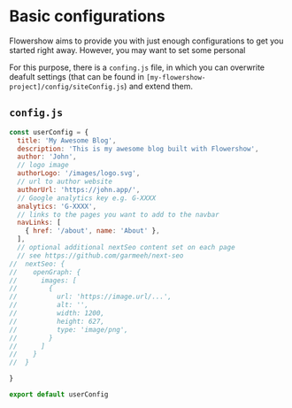 # Basic configurations

Flowershow aims to provide you with just enough configurations to get you started right away. However, you may want to set some personal 

For this purpose, there is a `confing.js` file, in which you can overwrite deafult settings (that can be found in `[my-flowershow-project]/config/siteConfig.js`) and extend them.

## `config.js`

```js
const userConfig = {
  title: 'My Awesome Blog',
  description: 'This is my awesome blog built with Flowershow', 
  author: 'John',
  // logo image
  authorLogo: '/images/logo.svg',
  // url to author website
  authorUrl: 'https://john.app/',
  // Google analytics key e.g. G-XXXX
  analytics: 'G-XXXX',
  // links to the pages you want to add to the navbar
  navLinks: [
    { href: '/about', name: 'About' },
  ],
  // optional additional nextSeo content set on each page
  // see https://github.com/garmeeh/next-seo
//  nextSeo: {
//    openGraph: {
//      images: [
//        {
//          url: 'https://image.url/...',
//          alt: '',
//          width: 1200,
//          height: 627,
//          type: 'image/png',
//        }
//      ]
//    }
//  }

}

export default userConfig

```

